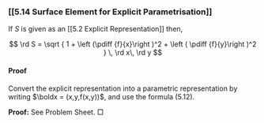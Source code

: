 ### [[5.14 Surface Element for Explicit Parametrisation]]

If $S$ is given as an [[5.2 Explicit Representation]]  then,

$$  \rd S = \sqrt { 1 + \left (\pdiff {f}{x}\right 
)^2 + \left ( \pdiff {f}{y}\right )^2 } \, \rd x\, \rd y $$

#### Proof

Convert the explicit representation into a parametric representation by writing $\boldx = (x,y,f(x,y))$, and use the formula (5.12).

**Proof:** See Problem Sheet. □
